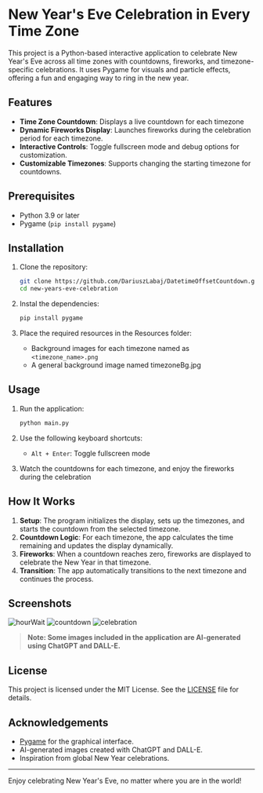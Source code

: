 # New Year's Eve Celebration in Every Time Zone

This project is a Python-based interactive application to celebrate New Year's Eve across all time zones with countdowns, fireworks, and timezone-specific celebrations. It uses Pygame for visuals and particle effects, offering a fun and engaging way to ring in the new year.

## Features

- **Time Zone Countdown**: Displays a live countdown for each timezone
- **Dynamic Fireworks Display**: Launches fireworks during the celebration period for each timezone.
- **Interactive Controls**: Toggle fullscreen mode and debug options for customization.
- **Customizable Timezones**: Supports changing the starting timezone for countdowns.

## Prerequisites

- Python 3.9 or later
- Pygame (`pip install pygame`)

## Installation

1. Clone the repository:

   ```bash
   git clone https://github.com/DariuszLabaj/DatetimeOffsetCountdown.git
   cd new-years-eve-celebration
    ```

2. Instal the dependencies:

    ```bash
    pip install pygame
    ```

3. Place the required resources in the Resources folder:

    - Background images for each timezone named as `<timezone_name>.png`
    - A general background image named timezoneBg.jpg

## Usage

1. Run the application:

    ```bash
    python main.py
    ```

2. Use the following keyboard shortcuts:

    - `Alt + Enter`: Toggle fullscreen mode

3. Watch the countdowns for each timezone, and enjoy the fireworks during the celebration

## How It Works

1. **Setup**: The program initializes the display, sets up the timezones, and starts the countdown from the selected timezone.
2. **Countdown Logic**: For each timezone, the app calculates the time remaining and updates the display dynamically.
3. **Fireworks**: When a countdown reaches zero, fireworks are displayed to celebrate the New Year in that timezone.
4. **Transition**: The app automatically transitions to the next timezone and continues the process.

## Screenshots

![hourWait](readmeResources/image.png)
![countdown](readmeResources/image-1.png)
![celebration](readmeResources/image-2.png)

> **Note: Some images included in the application are AI-generated using ChatGPT and DALL-E.**

## License

This project is licensed under the MIT License. See the [LICENSE](LICENSE.txt) file for details.

## Acknowledgements

- [Pygame](https://www.pygame.org/news) for the graphical interface.
- AI-generated images created with ChatGPT and DALL-E.
- Inspiration from global New Year celebrations.

---

Enjoy celebrating New Year's Eve, no matter where you are in the world!
